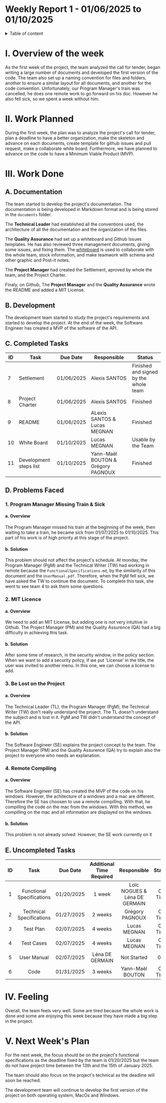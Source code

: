 # Weekly Report 1 - 01/06/2025 to 01/10/2025

<details> 

<summary> Table of content </summary>

- [Weekly Report 1 - 01/06/2025 to 01/10/2025](#weekly-report-1---01062025-to-01102025)
- [I. Overview of the week](#i-overview-of-the-week)
- [II. Work Planned](#ii-work-planned)
- [III. Work Done](#iii-work-done)
  - [A. Documentation](#a-documentation)
  - [B. Development](#b-development)
  - [C. Completed Tasks](#c-completed-tasks)
  - [D. Problems Faced](#d-problems-faced)
    - [1. Program Manager Missing Train \& Sick](#1-program-manager-missing-train--sick)
      - [a. Overview](#a-overview)
      - [b. Solution](#b-solution)
    - [2. MIT Licence](#2-mit-licence)
      - [a. Overview](#a-overview-1)
      - [b. Solution](#b-solution-1)
    - [3. Be Lost on the Project](#3-be-lost-on-the-project)
      - [a. Overview](#a-overview-2)
      - [b. Solution](#b-solution-2)
    - [4. Remote Compiling](#4-remote-compiling)
      - [a. Overview](#a-overview-3)
      - [b. Solution](#b-solution-3)
  - [E. Uncompleted Tasks](#e-uncompleted-tasks)
- [IV. Feeling](#iv-feeling)
- [V. Next Week's Plan](#v-next-weeks-plan)

</details>

# I. Overview of the week

As the first week of the project, the team analyzed the call for tender, began writing a large number of documents and developed the first version of the code. The team also set up a naming convention for files and folders, another to ensure a similar layout for all documents, and another for the code convention. Unfortunately, our Program Manager's train was cancelled, he does one remote work to go forward on his doc. However he also fell sick, so we spent a week without him.

# II. Work Planned

During the first week, the plan was to analyze the project's call for tender, plan a deadline to have a better organization, make the skeleton and advance on each documents, create template for github issues and pull request, make a collaborate white board. Furthermore, we have planned to advance on the code to have a Minimum Viable Product (MVP). 

# III. Work Done

## A. Documentation

The team started to develop the project's documentation. The documentation is being developed in Markdown format and is being stored in the `documents` folder.

The **Technical Leader** had established all the conventions used, the architecture of all the documentation and the organization of the files. 

The **Quality Assurance** had set up a whiteboard and Github Issues templates. He has also reviewed three management documents, giving some issues, and fixing them. The [whiteboard](https://www.canva.com/design/DAGbahnxBDg/V_nKqqe4qy7hZuCz-ju3PA/edit?utm_content=DAGbahnxBDg&utm_campaign=designshare&utm_medium=link2&utm_source=sharebutton) is used to collaborate with the whole team, stock information, and make teamwork with schema and other graphic and Post-it notes. 

The **Project Manager** had created the Settlement, aproved by whole the team, and the Project Charter.

Finaly, on Github, The **Project Manager** and the **Quality Assurance** wrote the README and added a MIT License.

## B. Development

The development team started to study the project's requirements and started to develop the project. At the end of the week, the Software Engineer has created a MVP of the software of the API.

## C. Completed Tasks

|ID|Task|Due Date|Responsible| Status|
|-|-|-|-|-|
|7| Settlement | 01/06/2025 | Alexis SANTOS | Finished and signed by the whole team |
|8| Project Charter | 01/06/2025| Alexis SANTOS | Finished | 
|9| README | 01/06/2025 | ALexis SANTOS & Lucas MEGNAN| Finished |
|10| White Board | 01/10/2025 | Lucas MEGNAN | Usable by the Team |
|11| Development steps list | 01/10/2025 | Yann-Maël BOUTON & Grégory PAGNOUX | Finished |

## D. Problems Faced

### 1. Program Manager Missing Train & Sick

#### a. Overview

The Program Manager missed his train at the beginning of the week, then waiting to take a train, he became sick from 01/07/2025 to 01/10/2025. This part of his work is of high priority at this stage of the project.

#### b. Solution

This problem should not affect the project's schedule. At monday, the Program Manager (PgM) and the Technical Writer (TW) had working in remote because the `FunctionalSpecifications.md`, by the similarity of this document and the `UserManual.pdf`. Therefore, when the PgM fell sick, we have asked the TW to continue the document. To complete this task, she went to see team 4 to ask them some questions.

### 2. MIT Licence

#### a. Overview

We need to add an MIT License, but adding one is not very intuitive in Github. The Project Manager (PM) and the Quality Assurence (QA) had a big difficulty in achieving this task.

#### b. Solution

After some time of research, in the security window, in the policy section. When we want to add a security policy, if we put 'License' in the title, the user was invited to another menu. In this one, we can choose a license to add.

### 3. Be Lost on the Project

#### a. Overview

The Technical Leader (TL), the Program Manager (PgM), the Technical Writer (TW) don't really understand the project. The TL doesn't understand the subject and is lost in it. PgM and TW didn't understand the concept of the API.

#### b. Solution

The Software Engineer (SE) explains the project concept to the team. The Project Manager (PM) and the Quality Assurence (QA) try to explain also the project to everyone who needs an explanation.

### 4. Remote Compiling

#### a. Overview

The Software Engineer (SE) has created the MVP of the code on his windows. However, the achitecture of a windows and a mac are different. Therefore the SE has choosen to use a remote compilling. With that, he compilling the code on the mac from the windows. With this method, we compilling on the mac and all information are displayed on the windows.

#### b. Solution

This problem is not already solved. However, the SE work currently on it

## E. Uncompleted Tasks

|ID|Task|Due Date|Additional Time Required |Responsible| Status| Percentage completed |
|:-:|:-:|:-:|:-:|:-:|:-:|:-:|
|1| Functional Specifications | 01/20/2025 | 1 week | Loïc NOGUES & Léna DE GERMAIN | On Time | 10% |
|2| Technical Specifications | 01/27/2025 | 2 weeks | Grégory PAGNOUX  | On Time |10%|
|3| Test Plan | 02/07/2025 | 4 weeks | Lucas MEGNAN| On Time |35%|
|4| Test Cases | 02/07/2025 | 4 weeks | Lucas MEGNAN| On Time |15%|
|5| User Manual | 02/07/2025 | Léna DE GERMAIN | Not Started |0%|
|6| Code | 01/31/2025 | 3 weeks | Yann-Maël BOUTON | On Time |30%|


# IV. Feeling

Overall, the team feels very well. Some are tired because the whole work is done and some are enjoying this week because they have made a big step in the project.

# V. Next Week's Plan

For the next week, the focus should be on the project's functional specifications as the deadline fixed by the team is 01/20/2025 but the team do not have project time between the 13th and the 15th of January 2025.

The team should also focus on the project's technical as the deadline will soon be reached.

The development team will continue to develop the first version of the project on both operating system, MacOs and Windows.


